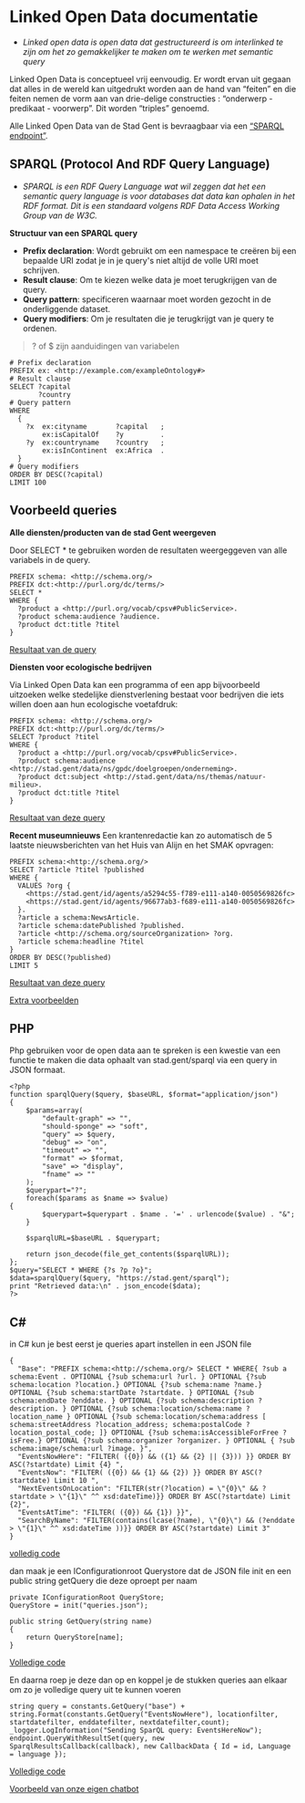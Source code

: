 # Linked Open Data documentatie

* *Linked open data is open data dat gestructureerd is om interlinked te zijn om het zo gemakkelijker te maken om te werken met semantic query*

Linked Open Data is conceptueel vrij eenvoudig. Er wordt ervan uit gegaan dat alles in de wereld kan uitgedrukt worden aan de hand van “feiten” en die feiten nemen de vorm aan van drie-delige constructies : “onderwerp - predikaat - voorwerp”. Dit worden  “triples” genoemd.

Alle Linked Open Data van de Stad Gent is bevraagbaar via een [“SPARQL endpoint”](https://stad.gent/sparql).

## SPARQL (Protocol And RDF Query Language)

* *SPARQL is een RDF Query Language wat wil zeggen dat het een semantic query language is voor databases dat data kan ophalen in het RDF format. Dit is een standaard volgens RDF Data Access Working Group van de W3C.*

**Structuur van een SPARQL query**

- **Prefix declaration**: Wordt gebruikt om een namespace te creëren bij een bepaalde URI zodat je in je query's niet altijd de volle URI moet schrijven.
- **Result clause**: Om te kiezen welke data je moet terugkrijgen van de query.
- **Query pattern**: specificeren waarnaar moet worden gezocht in de onderliggende dataset.
- **Query modifiers**: Om je resultaten die je terugkrijgt van je query te ordenen.

> ? of $ zijn aanduidingen van variabelen

```
# Prefix declaration
PREFIX ex: <http://example.com/exampleOntology#>
# Result clause
SELECT ?capital
       ?country
# Query pattern
WHERE
  {
    ?x  ex:cityname       ?capital   ;
        ex:isCapitalOf    ?y         .
    ?y  ex:countryname    ?country   ;
        ex:isInContinent  ex:Africa  .
  }
# Query modifiers
ORDER BY DESC(?capital)
LIMIT 100
```

## Voorbeeld queries



**Alle diensten/producten van de stad Gent weergeven**

Door SELECT * te gebruiken worden de resultaten weergeggeven van alle variabels in de query.

```
PREFIX schema: <http://schema.org/>
PREFIX dct:<http://purl.org/dc/terms/>
SELECT *
WHERE {
  ?product a <http://purl.org/vocab/cpsv#PublicService>.  
  ?product schema:audience ?audience.
  ?product dct:title ?titel
}
```
[Resultaat van de query](https://stad.gent/sparql?default-graph-uri=&query=PREFIX+schema%3A+<http%3A%2F%2Fschema.org%2F>%0D%0APREFIX+dct%3A<http%3A%2F%2Fpurl.org%2Fdc%2Fterms%2F>%0D%0ASELECT+*%0D%0AWHERE+%7B%0D%0A++%3Fproduct+a+<http%3A%2F%2Fpurl.org%2Fvocab%2Fcpsv%23PublicService>.++%0D%0A++%3Fproduct+schema%3Aaudience+%3Faudience.%0D%0A++%3Fproduct+dct%3Atitle+%3Ftitel%0D%0A%7D&format=text%2Fhtml&timeout=0&debug=on)


**Diensten voor ecologische bedrijven**

Via Linked Open Data kan een programma of een app bijvoorbeeld uitzoeken welke stedelijke dienstverlening bestaat voor bedrijven die iets willen doen aan hun ecologische voetafdruk:

```
PREFIX schema: <http://schema.org/>
PREFIX dct:<http://purl.org/dc/terms/>
SELECT ?product ?titel
WHERE {
  ?product a <http://purl.org/vocab/cpsv#PublicService>.
  ?product schema:audience <http://stad.gent/data/ns/gpdc/doelgroepen/onderneming>.
  ?product dct:subject <http://stad.gent/data/ns/themas/natuur-milieu>.
  ?product dct:title ?titel
}
```

[Resultaat van deze query](https://stad.gent/sparql?default-graph-uri=&query=PREFIX+schema%3A+%3Chttp%3A%2F%2Fschema.org%2F%3E%0D%0APREFIX+dct%3A%3Chttp%3A%2F%2Fpurl.org%2Fdc%2Fterms%2F%3E%0D%0ASELECT+%3Fproduct+%3Ftitel%0D%0AWHERE+%7B%0D%0A%3Fproduct+a+%3Chttp%3A%2F%2Fpurl.org%2Fvocab%2Fcpsv%23PublicService%3E.%0D%0A%3Fproduct+schema%3Aaudience+%3Chttp%3A%2F%2Fstad.gent%2Fdata%2Fns%2Fgpdc%2Fdoelgroepen%2Fonderneming%3E.%0D%0A%3Fproduct+dct%3Asubject+%3Chttp%3A%2F%2Fstad.gent%2Fdata%2Fns%2Fthemas%2Fnatuur-milieu%3E.%0D%0A%3Fproduct+dct%3Atitle+%3Ftitel%0D%0A%7D&format=text%2Fhtml&timeout=0&debug=on)


**Recent museumnieuws**
Een krantenredactie kan zo automatisch de 5 laatste nieuwsberichten van het Huis van Alijn en het SMAK opvragen:


```
PREFIX schema:<http://schema.org/>
SELECT ?article ?titel ?published
WHERE {
  VALUES ?org {
    <https://stad.gent/id/agents/a5294c55-f789-e111-a140-0050569826fc>
    <https://stad.gent/id/agents/96677ab3-f689-e111-a140-0050569826fc>
  }.
  ?article a schema:NewsArticle.
  ?article schema:datePublished ?published.
  ?article <http://schema.org/sourceOrganization> ?org.
  ?article schema:headline ?titel
}
ORDER BY DESC(?published)
LIMIT 5
```

[Resultaat van deze query](https://stad.gent/sparql?default-graph-uri=&query=%0D%0APREFIX+schema%3A%3Chttp%3A%2F%2Fschema.org%2F%3E%0D%0ASELECT+%3Farticle+%3Ftitel+%3Fpublished%0D%0AWHERE+%7B%0D%0A++VALUES+%3Forg+%7B%0D%0A++++%3Chttps%3A%2F%2Fstad.gent%2Fid%2Fagents%2Fa5294c55-f789-e111-a140-0050569826fc%3E%0D%0A++++%3Chttps%3A%2F%2Fstad.gent%2Fid%2Fagents%2F96677ab3-f689-e111-a140-0050569826fc%3E%0D%0A++%7D.%0D%0A++%3Farticle+a+schema%3ANewsArticle.%0D%0A++%3Farticle+schema%3AdatePublished+%3Fpublished.%0D%0A++%3Farticle+%3Chttp%3A%2F%2Fschema.org%2FsourceOrganization%3E+%3Forg.%0D%0A++%3Farticle+schema%3Aheadline+%3Ftitel%0D%0A%7D+ORDER+BY+DESC%28%3Fpublished%29+LIMIT+5&format=text%2Fhtml&timeout=0&debug=on)

[Extra voorbeelden](https://www.w3.org/2009/Talks/0615-qbe/#q1)

## PHP

Php gebruiken voor de open data aan te spreken is een kwestie van een functie te maken die data ophaalt van stad.gent/sparql via een query in JSON formaat.

```
<?php
function sparqlQuery($query, $baseURL, $format="application/json")
{
    $params=array(
        "default-graph" => "",
        "should-sponge" => "soft",
        "query" => $query,
        "debug" => "on",
        "timeout" => "",
        "format" => $format,
        "save" => "display",
        "fname" => ""
    );
    $querypart="?"; 
    foreach($params as $name => $value) 
{
        $querypart=$querypart . $name . '=' . urlencode($value) . "&";
    }
    
    $sparqlURL=$baseURL . $querypart;
    
    return json_decode(file_get_contents($sparqlURL));
};
$query="SELECT * WHERE {?s ?p ?o}"; 
$data=sparqlQuery($query, "https://stad.gent/sparql");
print "Retrieved data:\n" . json_encode($data);
?>
```

## C#

in C# kun je best eerst je queries apart instellen in een JSON file

```
{
  "Base": "PREFIX schema:<http://schema.org/> SELECT * WHERE{ ?sub a schema:Event . OPTIONAL {?sub schema:url ?url. } OPTIONAL {?sub schema:location ?location.} OPTIONAL {?sub schema:name ?name.} OPTIONAL {?sub schema:startDate ?startdate. } OPTIONAL {?sub schema:endDate ?enddate. } OPTIONAL {?sub schema:description ?description. } OPTIONAL {?sub schema:location/schema:name ?location_name } OPTIONAL {?sub schema:location/schema:address [ schema:streetAddress ?location_address; schema:postalCode ?location_postal_code; ]} OPTIONAL {?sub schema:isAccessibleForFree ?isFree.} OPTIONAL {?sub schema:organizer ?organizer. } OPTIONAL { ?sub schema:image/schema:url ?image. }",
  "EventsNowHere": "FILTER( ({0}) && ({1} && {2} || {3})) }} ORDER BY ASC(?startdate) Limit {4} ",
  "EventsNow": "FILTER( ({0}) && {1} && {2}) }} ORDER BY ASC(?startdate) Limit 10 ",
  "NextEventsOnLocation": "FILTER(str(?location) = \"{0}\" && ?startdate > \"{1}\" ^^ xsd:dateTime)}} ORDER BY ASC(?startdate) Limit {2}",
  "EventsAtTime": "FILTER( ({0}) && {1}) }}",
  "SearchByName": "FILTER(contains(lcase(?name), \"{0}\") && (?enddate > \"{1}\" ^^ xsd:dateTime ))}} ORDER BY ASC(?startdate) Limit 3"
}
```
[volledig code](https://github.com/lab9k/ChatbotGF/blob/master/ChatbotGF/Backend%20Chatbot%20Gentse%20Feesten/queries.json)

dan maak je een IConfigurationroot Querystore dat de JSON file init en een public string getQuery die deze oproept per naam

```
private IConfigurationRoot QueryStore;
QueryStore = init("queries.json");

public string GetQuery(string name)
{
    return QueryStore[name];
}
```

[Volledige code](https://github.com/lab9k/ChatbotGF/blob/master/ChatbotGF/Backend%20Chatbot%20Gentse%20Feesten/Data/DataConstants.cs)

En daarna roep je deze dan op en koppel je de stukken queries aan elkaar om zo je volledige query uit te kunnen voeren

```
string query = constants.GetQuery("base") + string.Format(constants.GetQuery("EventsNowHere"), locationfilter, startdatefilter, enddatefilter, nextdatefilter,count);
_logger.LogInformation("Sending SparQL query: EventsHereNow");
endpoint.QueryWithResultSet(query, new SparqlResultsCallback(callback), new CallbackData { Id = id, Language = language });
```

[Volledige code](https://github.com/lab9k/ChatbotGF/blob/master/ChatbotGF/Backend%20Chatbot%20Gentse%20Feesten/Data/RemoteDataManager.cs)

[Voorbeeld van onze eigen chatbot](https://github.com/lab9k/ChatbotGF/tree/master/ChatbotGF/Backend%20Chatbot%20Gentse%20Feesten)
